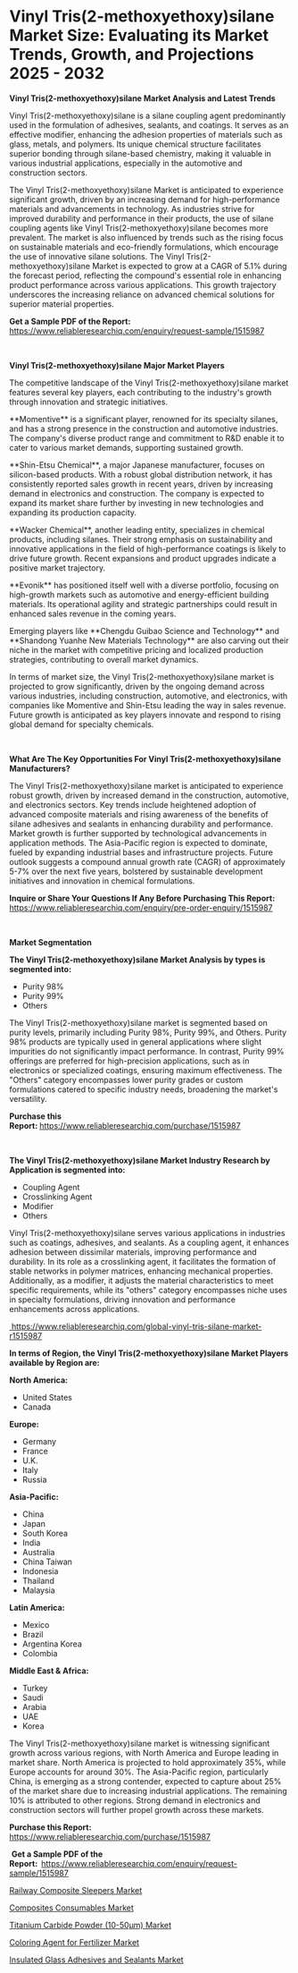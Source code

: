 <p><h1>Vinyl Tris(2-methoxyethoxy)silane Market Size: Evaluating its Market Trends, Growth, and Projections 2025 - 2032</h1></p><p><strong>Vinyl Tris(2-methoxyethoxy)silane Market Analysis and Latest Trends</strong></p>
<p><p>Vinyl Tris(2-methoxyethoxy)silane is a silane coupling agent predominantly used in the formulation of adhesives, sealants, and coatings. It serves as an effective modifier, enhancing the adhesion properties of materials such as glass, metals, and polymers. Its unique chemical structure facilitates superior bonding through silane-based chemistry, making it valuable in various industrial applications, especially in the automotive and construction sectors.</p><p>The Vinyl Tris(2-methoxyethoxy)silane Market is anticipated to experience significant growth, driven by an increasing demand for high-performance materials and advancements in technology. As industries strive for improved durability and performance in their products, the use of silane coupling agents like Vinyl Tris(2-methoxyethoxy)silane becomes more prevalent. The market is also influenced by trends such as the rising focus on sustainable materials and eco-friendly formulations, which encourage the use of innovative silane solutions. The Vinyl Tris(2-methoxyethoxy)silane Market is expected to grow at a CAGR of 5.1% during the forecast period, reflecting the compound's essential role in enhancing product performance across various applications. This growth trajectory underscores the increasing reliance on advanced chemical solutions for superior material properties.</p></p>
<p><strong>Get a Sample PDF of the Report:&nbsp;</strong> <a href="https://www.reliableresearchiq.com/enquiry/request-sample/1515987?utm_campaign=1102&utm_medium=2&utm_source=Github&utm_content=ia&utm_term=04042025&utm_id=vinyl-tris2-methoxyethoxysilane">https://www.reliableresearchiq.com/enquiry/request-sample/1515987</a></p>
<p>&nbsp;</p>
<p><strong>Vinyl Tris(2-methoxyethoxy)silane Major Market Players</strong></p>
<p><p>The competitive landscape of the Vinyl Tris(2-methoxyethoxy)silane market features several key players, each contributing to the industry's growth through innovation and strategic initiatives.</p><p>**Momentive** is a significant player, renowned for its specialty silanes, and has a strong presence in the construction and automotive industries. The company's diverse product range and commitment to R&D enable it to cater to various market demands, supporting sustained growth.</p><p>**Shin-Etsu Chemical**, a major Japanese manufacturer, focuses on silicon-based products. With a robust global distribution network, it has consistently reported sales growth in recent years, driven by increasing demand in electronics and construction. The company is expected to expand its market share further by investing in new technologies and expanding its production capacity.</p><p>**Wacker Chemical**, another leading entity, specializes in chemical products, including silanes. Their strong emphasis on sustainability and innovative applications in the field of high-performance coatings is likely to drive future growth. Recent expansions and product upgrades indicate a positive market trajectory.</p><p>**Evonik** has positioned itself well with a diverse portfolio, focusing on high-growth markets such as automotive and energy-efficient building materials. Its operational agility and strategic partnerships could result in enhanced sales revenue in the coming years.</p><p>Emerging players like **Chengdu Guibao Science and Technology** and **Shandong Yuanhe New Materials Technology** are also carving out their niche in the market with competitive pricing and localized production strategies, contributing to overall market dynamics.</p><p>In terms of market size, the Vinyl Tris(2-methoxyethoxy)silane market is projected to grow significantly, driven by the ongoing demand across various industries, including construction, automotive, and electronics, with companies like Momentive and Shin-Etsu leading the way in sales revenue. Future growth is anticipated as key players innovate and respond to rising global demand for specialty chemicals.</p></p>
<p>&nbsp;</p>
<p><strong>What Are The Key Opportunities For Vinyl Tris(2-methoxyethoxy)silane Manufacturers?</strong></p>
<p><p>The Vinyl Tris(2-methoxyethoxy)silane market is anticipated to experience robust growth, driven by increased demand in the construction, automotive, and electronics sectors. Key trends include heightened adoption of advanced composite materials and rising awareness of the benefits of silane adhesives and sealants in enhancing durability and performance. Market growth is further supported by technological advancements in application methods. The Asia-Pacific region is expected to dominate, fueled by expanding industrial bases and infrastructure projects. Future outlook suggests a compound annual growth rate (CAGR) of approximately 5-7% over the next five years, bolstered by sustainable development initiatives and innovation in chemical formulations.</p></p>
<p><strong>Inquire or Share Your Questions If Any Before Purchasing This Report:</strong> <a href="https://www.reliableresearchiq.com/enquiry/pre-order-enquiry/1515987?utm_campaign=1102&utm_medium=2&utm_source=Github&utm_content=ia&utm_term=04042025&utm_id=vinyl-tris2-methoxyethoxysilane">https://www.reliableresearchiq.com/enquiry/pre-order-enquiry/1515987</a></p>
<p>&nbsp;</p>
<p><strong>Market Segmentation</strong></p>
<p><strong>The Vinyl Tris(2-methoxyethoxy)silane Market Analysis by types is segmented into:</strong></p>
<p><ul><li>Purity 98%</li><li>Purity 99%</li><li>Others</li></ul></p>
<p><p>The Vinyl Tris(2-methoxyethoxy)silane market is segmented based on purity levels, primarily including Purity 98%, Purity 99%, and Others. Purity 98% products are typically used in general applications where slight impurities do not significantly impact performance. In contrast, Purity 99% offerings are preferred for high-precision applications, such as in electronics or specialized coatings, ensuring maximum effectiveness. The "Others" category encompasses lower purity grades or custom formulations catered to specific industry needs, broadening the market's versatility.</p></p>
<p><strong>Purchase this Report:&nbsp;</strong><a href="https://www.reliableresearchiq.com/purchase/1515987?utm_campaign=1102&utm_medium=2&utm_source=Github&utm_content=ia&utm_term=04042025&utm_id=vinyl-tris2-methoxyethoxysilane">https://www.reliableresearchiq.com/purchase/1515987</a></p>
<p>&nbsp;</p>
<p><strong>The Vinyl Tris(2-methoxyethoxy)silane Market Industry Research by Application is segmented into:</strong></p>
<p><ul><li>Coupling Agent</li><li>Crosslinking Agent</li><li>Modifier</li><li>Others</li></ul></p>
<p><p>Vinyl Tris(2-methoxyethoxy)silane serves various applications in industries such as coatings, adhesives, and sealants. As a coupling agent, it enhances adhesion between dissimilar materials, improving performance and durability. In its role as a crosslinking agent, it facilitates the formation of stable networks in polymer matrices, enhancing mechanical properties. Additionally, as a modifier, it adjusts the material characteristics to meet specific requirements, while its "others" category encompasses niche uses in specialty formulations, driving innovation and performance enhancements across applications.</p></p>
<p><a href="https://www.reliableresearchiq.com/global-vinyl-tris-silane-market-r1515987?utm_campaign=1102&utm_medium=2&utm_source=Github&utm_content=ia&utm_term=04042025&utm_id=vinyl-tris2-methoxyethoxysilane">&nbsp;https://www.reliableresearchiq.com/global-vinyl-tris-silane-market-r1515987</a></p>
<p><strong>In terms of Region, the Vinyl Tris(2-methoxyethoxy)silane Market Players available by Region are:</strong></p>
<p>
    <p> <strong> North America: </strong>
        <ul>
            <li>United States</li>
            <li>Canada</li>
        </ul>
        </p> 
    <p> <strong> Europe: </strong>
        <ul>
            <li>Germany</li>
            <li>France</li>
            <li>U.K.</li>
            <li>Italy</li>
            <li>Russia</li>
        </ul>
        </p> 
    <p> <strong> Asia-Pacific: </strong>
        <ul>
            <li>China</li>
            <li>Japan</li>
            <li>South Korea</li>
            <li>India</li>
            <li>Australia</li>
            <li>China Taiwan</li>
            <li>Indonesia</li>
            <li>Thailand</li>
            <li>Malaysia</li>
        </ul>
        </p> 
    <p> <strong> Latin America: </strong>
        <ul>
            <li>Mexico</li>
            <li>Brazil</li>
            <li>Argentina Korea</li>
            <li>Colombia</li>
        </ul>
        </p> 
    <p> <strong> Middle East & Africa: </strong>
        <ul>
            <li>Turkey</li>
            <li>Saudi</li>
            <li>Arabia</li>
            <li>UAE</li>
            <li>Korea</li>
        </ul>
    </p>
    </p>
<p><p>The Vinyl Tris(2-methoxyethoxy)silane market is witnessing significant growth across various regions, with North America and Europe leading in market share. North America is projected to hold approximately 35%, while Europe accounts for around 30%. The Asia-Pacific region, particularly China, is emerging as a strong contender, expected to capture about 25% of the market share due to increasing industrial applications. The remaining 10% is attributed to other regions. Strong demand in electronics and construction sectors will further propel growth across these markets.</p></p>
<p><strong>Purchase this Report: </strong><a href="https://www.reliableresearchiq.com/purchase/1515987?utm_campaign=1102&utm_medium=2&utm_source=Github&utm_content=ia&utm_term=04042025&utm_id=vinyl-tris2-methoxyethoxysilane">https://www.reliableresearchiq.com/purchase/1515987</a></p>
<p>&nbsp;<strong>Get a Sample PDF of the Report:&nbsp;&nbsp;</strong><a href="https://www.reliableresearchiq.com/enquiry/request-sample/1515987?utm_campaign=1102&utm_medium=2&utm_source=Github&utm_content=ia&utm_term=04042025&utm_id=vinyl-tris2-methoxyethoxysilane">https://www.reliableresearchiq.com/enquiry/request-sample/1515987</a></p>
<p><strong></strong></p>
<p><p><a href="https://github.com/sacmatidora/Market-Research-Report-List-1/blob/main/railway-composite-sleepers-market.md?utm_campaign=1102&utm_medium=2&utm_source=Github&utm_content=ia&utm_term=04042025&utm_id=vinyl-tris2-methoxyethoxysilane">Railway Composite Sleepers Market</a></p><p><a href="https://github.com/airitaursela/Market-Research-Report-List-1/blob/main/composites-consumables-market.md?utm_campaign=1102&utm_medium=2&utm_source=Github&utm_content=ia&utm_term=04042025&utm_id=vinyl-tris2-methoxyethoxysilane">Composites Consumables Market</a></p><p><a href="https://github.com/yaldotiedegq/Market-Research-Report-List-1/blob/main/titanium-carbide-powder-10-50mm-market.md?utm_campaign=1102&utm_medium=2&utm_source=Github&utm_content=ia&utm_term=04042025&utm_id=vinyl-tris2-methoxyethoxysilane">Titanium Carbide Powder (10-50μm) Market</a></p><p><a href="https://github.com/shiahbuyerin/Market-Research-Report-List-1/blob/main/coloring-agent-for-fertilizer-market.md?utm_campaign=1102&utm_medium=2&utm_source=Github&utm_content=ia&utm_term=04042025&utm_id=vinyl-tris2-methoxyethoxysilane">Coloring Agent for Fertilizer Market</a></p><p><a href="https://github.com/zalubakoraka/Market-Research-Report-List-1/blob/main/insulated-glass-adhesives-and-sealants-market.md?utm_campaign=1102&utm_medium=2&utm_source=Github&utm_content=ia&utm_term=04042025&utm_id=vinyl-tris2-methoxyethoxysilane">Insulated Glass Adhesives and Sealants Market</a></p></p>